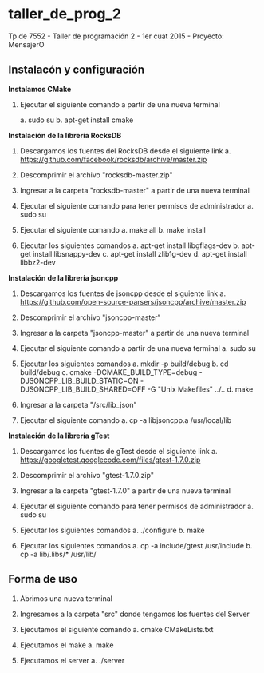 # taller_de_prog_2
Tp de 7552 - Taller de programación 2 - 1er cuat 2015 - Proyecto: MensajerO

Instalacón y configuración
--------------------------------------------

**Instalamos CMake**

1. Ejecutar el siguiente comando a partir de una nueva terminal

	a. sudo su
b. apt-get install cmake


**Instalación de la librería RocksDB**

1. Descargamos los fuentes del RocksDB desde el siguiente link
	a. https://github.com/facebook/rocksdb/archive/master.zip

2. Descomprimir el archivo "rocksdb-master.zip"

3. Ingresar a la carpeta "rocksdb-master" a partir de una nueva terminal

4. Ejecutar el siguiente comando para tener permisos de administrador 
	a. sudo su

5. Ejecutar el siguiente comando 
	a. make all
	b. make install

6. Ejecutar los siguientes comandos
	a. apt-get install libgflags-dev
	b. apt-get install libsnappy-dev
	c. apt-get install zlib1g-dev
	d. apt-get install libbz2-dev


**Instalación de la librería jsoncpp** 

1. Descargamos los fuentes de jsoncpp desde el siguiente link
	a. https://github.com/open-source-parsers/jsoncpp/archive/master.zip

2. Descomprimir el archivo "jsoncpp-master"

3. Ingresar a la carpeta "jsoncpp-master" a partir de una nueva terminal

4. Ejecutar el siguiente comando a partir de una nueva terminal
	a. sudo su

5. Ejecutar los siguientes comandos
	a. mkdir -p build/debug
	b. cd build/debug
	c. cmake -DCMAKE_BUILD_TYPE=debug -DJSONCPP_LIB_BUILD_STATIC=ON -DJSONCPP_LIB_BUILD_SHARED=OFF -G "Unix Makefiles" ../..
	d. make

6. Ingresar a la carpeta "/src/lib_json"

7. Ejecutar el siguiente comando 
	a. cp -a libjsoncpp.a /usr/local/lib


**Instalación de la librería gTest** 

1. Descargamos los fuentes de gTest desde el siguiente link
	a. https://googletest.googlecode.com/files/gtest-1.7.0.zip

2. Descomprimir el archivo "gtest-1.7.0.zip"

3. Ingresar a la carpeta "gtest-1.7.0" a partir de una nueva terminal

4. Ejecutar el siguiente comando para tener permisos de administrador 
	a. sudo su

5. Ejecutar los siguientes comandos
	a. ./configure
	b. make

6. Ejecutar los siguientes comandos
	a. cp -a include/gtest /usr/include
	b. cp -a lib/.libs/* /usr/lib/


Forma de uso
--------------------------------------------

1. Abrimos una nueva terminal

2. Ingresamos a la carpeta "src" donde tengamos los fuentes del Server

3. Ejecutamos el siguiente comando
	a. cmake CMakeLists.txt

4. Ejecutamos el make
	a. make

5. Ejecutamos el server
	a. ./server